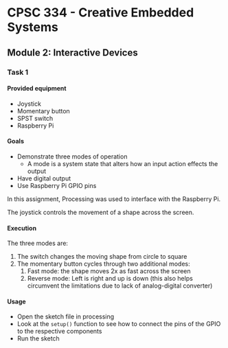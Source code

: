 # CPSC 334 - Creative Embedded Systems

## Module 2: Interactive Devices

### Task 1

#### Provided equipment

- Joystick
- Momentary button
- SPST switch
- Raspberry Pi

#### Goals

- Demonstrate three modes of operation
  - A mode is a system state that alters how an input action effects the output
- Have digital output
- Use Raspberry Pi GPIO pins

In this assignment, Processing was used to interface with the Raspberry Pi.

The joystick controls the movement of a shape across the screen. 

#### Execution 

The three modes are:

1. The switch changes the moving shape from circle to square
2. The momentary button cycles through two additional modes:
   1. Fast mode: the shape moves 2x as fast across the screen
   2. Reverse mode: Left is right and up is down (this also helps circumvent the limitations due to lack of analog-digital converter)

#### Usage

- Open the sketch file in processing
- Look at the `setup()` function to see how to connect the pins of the GPIO to the respective components
- Run the sketch
